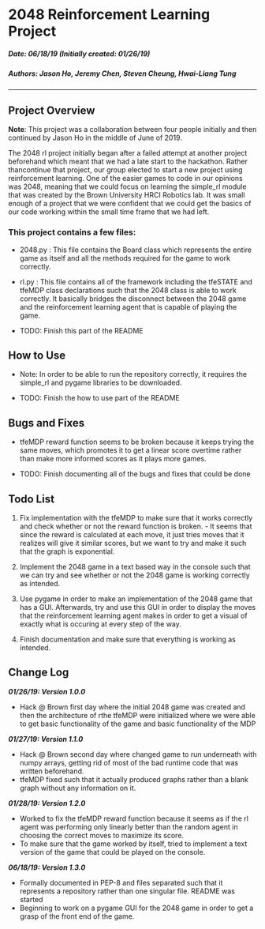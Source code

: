 # 2048 Reinforcement Learning Project
##### Date: 06/18/19 (Initially created: 01/26/19)
##### Authors: Jason Ho, Jeremy Chen, Steven Cheung, Hwai-Liang Tung
------

## Project Overview
**Note**: This project was a collaboration between four people initially and then continued by Jason Ho in the middle of June of 2019.

The 2048 rl project initially began after a failed attempt at another project beforehand which meant that we had a late start to the hackathon. Rather thancontinue that project, our group elected to start a new project using reinforcement learning. One of the easier games to code in our opinions was 2048, meaning that we could focus on learning the simple_rl module that was created by the Brown University HRCI Robotics lab. It was small enough of a project that we were confident that we could get the basics of our code working within the small time frame that we had left.

### This project contains a few files:
 - 2048.py : This file contains the Board class which represents the entire 
                game as itself and all the methods required for the game to 
                work correctly.
                
- rl.py   : This file contains all of the framework including the tfeSTATE
                and tfeMDP class declarations such that the 2048 class is able 
                to work correctly. It basically bridges the disconnect between 
                the 2048 game and the reinforcement learning agent that is 
                capable of playing the game.
                
- TODO: Finish this part of the README


## How to Use

* Note: In order to be able to run the repository correctly, it requires the 
        simple_rl and pygame libraries to be downloaded.

- TODO: Finish the how to use part of the README 


 ## Bugs and Fixes
- tfeMDP reward function seems to be broken because it keeps trying the same
  moves, which promotes it to get a linear score overtime rather than make more 
  informed scores as it plays more games.

- TODO: Finish documenting all of the bugs and fixes that could be done


 ## Todo List
1. Fix implementation with the tfeMDP to make sure that it works correctly and
   check whether or not the reward function is broken.
        - It seems that since the reward is calculated at each move, it just
          tries moves that it realizes will give it similar scores, but we 
          want to try and make it such that the graph is exponential.

2. Implement the 2048 game in a text based way in the console such that we can 
   try and see whether or not the 2048 game is working correctly as intended.

3. Use pygame in order to make an implementation of the 2048 game that has a
   GUI. Afterwards, try and use this GUI in order to display the moves that the
   reinforcement learning agent makes in order to get a visual of exactly what
   is occuring at every step of the way.

4. Finish documentation and make sure that everything is working as intended.


 ##  Change Log
__*01/26/19: Version 1.0.0*__
- Hack @ Brown first day where the initial 2048 game was created and then 
      the architecture of rthe tfeMDP were initialized where we were able to get 
      basic functionality of the game and basic functionality of the MDP

__*01/27/19: Version 1.1.0*__
- Hack @ Brown second day where changed game to run underneath with numpy
      arrays, getting rid of most of the bad runtime code that was written 
      beforehand.
- tfeMDP fixed such that it actually produced graphs rather than a blank
      graph without any information on it.

__*01/28/19: Version 1.2.0*__
- Worked to fix the tfeMDP reward function because it seems as if the rl
      agent was performing only linearly better than the random agent in
      choosing the correct moves to maximize its score.
- To make sure that the game worked by itself, tried to implement a text 
      version of the game that could be played on the console.

__*06/18/19: Version 1.3.0*__
- Formally documented in PEP-8 and files separated such that it represents 
      a repository rather than one singular file. README was started
- Beginning to work on a pygame GUI for the 2048 game in order to get a 
      grasp of the front end of the game.
